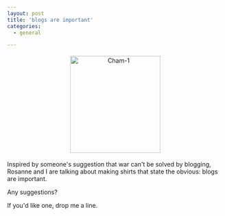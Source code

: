 ```yaml
---
layout: post
title: 'blogs are important'
categories:
  - general

---
```


<p style="text-align:center;">
<a href="http://www.levjoy.com/blog/wp-content/uploads/2006/07/cham-1.jpg"><img src="http://www.levjoy.com/blog/wp-content/uploads/2006/07/cham-1-tm.jpg" height="226" width="210" border="0" hspace="4" vspace="4" alt="Cham-1" /></a>
</p><p>
Inspired by someone's suggestion that war can't be solved by blogging, Rosanne and I are talking about making shirts that state the obvious: blogs are important.
</p><p>
Any suggestions?
</p><p>
If you'd like one, drop me a line.
</p>
